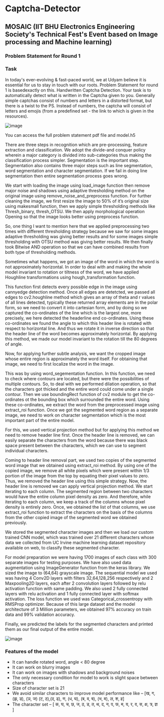 # Captcha-Detector
## MOSAIC (IIT BHU Electronics Engineering Society's Technical Fest's Event based on Image processing and Machine learning)
### Problem Statement for Round 1 
### Task 
In today's ever-evolving & fast-paced world, we at Udyam 
believe it is essential for us to stay in touch with our roots. Problem Statement for round 1 is basedexactly on this. Handwritten Captcha Detection. Your task is to automatically detect what is written in the Captcha given to you. Generally simple captchas consist of numbers and letters in a distorted format, but there is a twist to the PS. Instead of numbers, the captcha will consist of letters and emojis (from a predefined set - the link to which is given in the resources). 

![image](https://user-images.githubusercontent.com/77714299/163320925-650e1f62-7410-473c-8bfa-f4fe603520a4.png)

You can access the full problem statement pdf file and model.h5

There are three steps in recognition which are pre-processing, feature extraction and classification.
We adopt the divide-and conquer policy wherein a major category is divided into sub-categories thus making the classification process simpler. 
Segmentation is the important step. Segmentation also contains three major steps such as line segmentation, word segmentation and character segmentation. If we fail in doing line segmentation then entire segmentation process goes wrong.


We start with loading the image using load_image function then remove major noise and shadows using adaptive thresholding method on the original image using remove_noise_and_preprocess function. For further cleaning the image, we first resize the image to 50% of it’s original size using makesmall function, then we apply simple thresholding methods like Thresh_binary, thresh_OTSU. We then apply morphological operation Opening so that the image looks better using preprocess function. 


So, one thing I want to mention here that we applied preprocessing two times with different thresholding strategy because we saw for some images adaptive thresholding was giving better results and for some images simple thresholding with OTSU method was giving better results. We then finally took Bitwise AND operation so that we can have combined results from both type of thresholding methods.

Sometimes what happens, we got an image of the word in which the word is not approximately horizontal. In order to deal with and making the whole model invariant to rotation or tiltness of the word, we have applied Houghline transformations using hough_transformation function.


This function first detects every possible edge in the image using cannyedge detection method. Once all edges are detetcted, we passed all edges to cv2.houghline method which gives an array of theta and r values of all lines detected, typically these returned array elements are in the polar form, so we need to convert it into cartesian form, and by doing so we captured the co-ordinates of the line which is the largest one, more precisely, we here detected the headerline end co-ordinates. Using these co-ordinates we found the angle to which this header line is rotated with respect to horizontal line. And thus we rotate it in inverse direction so that the header line of the word becomes approximately horizontal. By applying this method, we made our model invariant to the rotation till the 80 degrees of angle.

Now, for applying further subtle analysis, we want the cropped image whose entire region is approximately the word itself. For obtaining that image, we need to first localize the word in the image. 

This was by using word_segementation function. In this function, we need to check where contours are located, but there were the possibilities of multiple contours. So, to deal with we performed dilation operation, so that the characters got thicked and the entire word could come under a single contour.
Then we use boundingRect function of cv2 module to get the co-ordinates ot the bounding box which surrounded the entire word. Using these co-ordinates, we extract the word from the preprocessed image using extract_roi function.
Once we got the segmented word region as a separate image, we need to work on character segmentation which is the most important part of the entire model.


For this, we used vertical projection method but for applying this method we need to remove header line first. Once the header line is removed, we can easily separate the characters from the word because there was black space present between the characters, which we can use to segment individual characters.

Coming to header line removal part, we used two copies of the segmented word image that we obtained using extract_roi method. By using one of the copied image, we remove all white pixels which were present within 1/3 portion of the image from the top by equating their pixel values to zero. Thus, we removed the header line using this simple strategy. Now, the header line is removed we can apply vertical projection method. We start iterating to each column. The segmented region between two characters would have the entire column pixel density as zero. And therefore, while iterating to each column, we keep a track of the columns whose pixel density is entirely zero. Once, we obtained the list of that columns, we use extract_roi function to extract the characters on the basis of the columns from the other copied image of the segmented word we obtained previously.

We stored the segmented character images and then we load our custom trained CNN model, which was trained over 21 different characters whose data we collected from UC Irvine machine learning dataset repository available on web, to classify these segmented character.

For model preparation we were having 1700 images of each class with 300 separate images for testing purposes. We have also used data augmentation using ImageGenerator function from the keras library. We sized the image to (64,64) grayscale image. The sequential model we used was having 4 Conv2D layers with filters 32,64,128,256 respectively and 2 Maxpooling2D layers, each after 2 convolution layers followed by relu activation function with same padding. We also used 2 fully connected layers with relu activation and 1 fully connected layer with softmax activation. The loss function we used was Categorical_crossentropy with RMSProp optimizer.
Because of this large dataset and the model architecture of 3 Million parameters, we obtained 97% accuracy on train data and 99% validation accuracy.

Finally, we predicted the labels for the segmented characters and printed them as our final output of the entire model.

![image](https://user-images.githubusercontent.com/77714299/163319503-043bb2f9-173a-46ad-85a8-6c9152a9e67f.png)

### Features of the model 
 - It can handle rotated word, angle < 80 degree
 - It can work on blurry images 
 - It can work on images with shadows and background noises
 - The only necessary condition for model to work is slight space between characters
 - Size of character set is 21 
 - We avoid similar characters to improve model performance like –
    [ख, ग, (झ, ड), (ञ, ज) (ट, ठ),(द, ढ), ण, (ध, घ), (ब, व, ष), (भ, म), ल, श, ह]
 - The character set – 
      [ क, घ, च, छ, ज, ठ, ड, त, थ, द, न, प, फ, म, य, र, व, स, क्ष, त्र, ज्ञ ]
